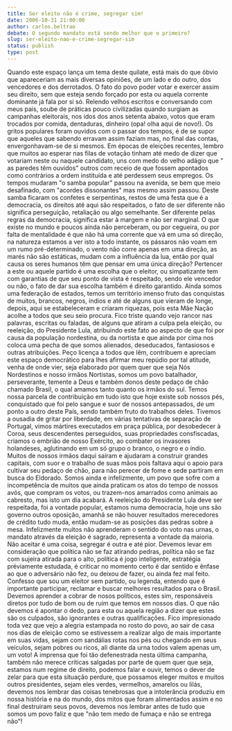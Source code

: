 ```yaml
---
title: Ser eleito não é crime, segregar sim!
date: 2006-10-31 21:00:00
author: carlos.beltrao
debate: O segundo mandato está sendo melhor que o primeiro?
slug: ser-eleito-nao-e-crime-segregar-sim
status: publish 
type: post
---
```


Quando este espaço lança um tema deste quilate, está mais do que óbvio que apareceriam as mais diversas opiniões, de um lado e do outro, dos vencedores e dos derrotados. O fato do povo poder votar e exercer assim seu direito, sem que esteja sendo forçado por esta ou aquela corrente dominante já fala por si só.
Relendo velhos escritos e conversando com meus pais, soube de práticas pouco civilizadas quando surgiam as campanhas eleitorais, nos idos dos anos setenta abaixo, votos que eram trocados por comida, dentaduras, dinheiro (opa! olha aqui de novo!). Os gritos populares foram ouvidos com o passar dos tempos, é de se supor que aqueles que sabendo erravam assim faziam mas, no final das contas, envergonhavam-se de si mesmos. 
Em épocas de eleições recentes, lembro que muitos ao esperar nas filas de votação tinham até medo de dizer que votariam neste ou naquele candidato, uns com medo do velho adágio que " as paredes têm ouvidos" outros com receio de que fossem apontados como contrários a ordem instituída e até perdessem seus empregos.
Os tempos mudaram "o samba popular" passou na avenida, se bem que meio desafinado, com "acordes dissonantes" mas mesmo assim passou. Deste samba ficaram os confetes e serpentinas, restos de uma festa que é a democracia, os direitos até aqui são respeitados, o fato de ser diferente não significa perseguição, retaliação ou algo semelhante. Ser diferente pelas regras da democracia, significa estar à margem e não ser marginal.
O que existe no mundo e poucos ainda não perceberam, ou por cegueira, ou por falta de mentalidade é que não há uma corrente que vá em uma só direção, na natureza estamos a ver isto a todo instante, os pássaros não voam em um rumo pré-determinado, o vento não corre apenas em uma direção, as marés não são estáticas, mudam com a influência da lua, então por qual causa os seres humanos têm que pensar em uma única direção? 
Pertencer a este ou aquele partido é uma escolha que o eleitor, ou simpatizante tem com garantias de que seu ponto de vista é respeitado, sendo ele vencedor ou não, o fato de dar sua escolha também é direito garantido. Ainda somos uma federação de estados, temos um território imenso fruto das conquistas de muitos, brancos, negros, índios e até de alguns que vieram de longe, depois, aqui se estabeleceram e criaram riquezas, pois esta Mãe Nação acolhe a todos que seu seio procura.
Fico triste quando vejo rancor nas palavras, escritas ou faladas, de alguns que atiram a culpa pela eleição, ou reeleição, do Presidente Lula, atribuindo este fato ao aspecto de que foi por causa da população nordestina, ou da nortista e que ainda por cima nos coloca uma pecha de que somos alienados, deseducados, fantasiosos e outras atribuições. Peço licença a todos que lêm, contribuem e apreciam este espaço democrático para lhes afirmar meu repúdio por tal atitude, venha de onde vier, seja elaborado por quem quer que seja
Nós Nordestinos e nosso irmãos Nortistas, somos um povo batalhador, perseverante, temente a Deus e também donos deste pedaço de chão chamado Brasil, o qual amamos tanto quanto os irmãos do sul. Temos nossa parcela de contribuição em tudo isto que hoje existe sob nossos pés, conquistado que foi pelo sangue e suor de nossos antepassados, de um ponto a outro deste País, sendo também fruto do trabalhos deles. 
Tivemos a ousadia de gritar por liberdade, em várias tentativas de separação de Portugal, vimos mártires executados em praça pública, por desobedecer à Coroa, seus descendentes perseguidos, suas propriedades consfiscadas, criamos o embrião de nosso Exército, ao combater os invasores holandeses, aglutinando em um só grupo o branco, o negro e o índio. Muitos de nossos irmãos daqui saíram e ajudaram a construir grandes capitais, com suor e o trabalho de suas mãos pois faltava aqui o apoio para cultivar seu pedaço de chão, para não perecer de fome e sede partiram em busca do Eldorado. Somos ainda e infelizmente, um povo que sofre com a incompetência de muitos que ainda praticam os atos do tempo de nossos avós, que compram os votos, ou trazem-nos amarrados como animais ao cabresto, mas isto um dia acabará.
A reeleição do Presidente Lula deve ser respeitada, foi a vontade popular, estamos numa democracia, hoje uns são governo outros oposição, amanhã se não houver resultados merecedores de crédito tudo muda, então mudam-se as posições das pedras sobre a mesa. Infelizmente muitos não aprenderam o sentido do voto nas urnas, o mandato através da eleição é sagrado, representa a vontade da maioria. Não aceitar é uma coisa, segregar é outra e até pior. Devemos levar em consideração que política não se faz atirando pedras, política não se faz com sujeira atirada para o alto, política é jogo inteligente, estratégia préviamente estudada, é criticar no momento certo é dar sentido e ênfase ao que o adversário não fez, ou deixou de fazer, ou ainda fez mal feito. 
Confesso que sou um eleitor sem partido, ou legenda, entendo que é importante participar, reclamar e buscar melhores resultados para o Brasil. Devemos aprender a cobrar de nosos políticos, estes sim, responsáveis diretos por tudo de bom ou de ruim que temos em nossos dias. O que não devemos é apontar o dedo, para esta ou aquela região a dizer que estes são os culpados, são ignorantes e outras qualificações. Fico impresionado toda vez que vejo a alegria estampada no rosto do povo, ao sair de casa nos dias de eleição como se estivessem a realizar algo de mais importante em suas vidas, sejam com sandálias rotas nos pés ou chegando em seus veículos, sejam pobres ou ricos, ali diante da urna todos valem apenas um, um voto!
A imprensa que foi tão defenestrada nesta última campanha, também não merece críticas salgadas por parte de quem quer que seja, estamos num regime de direito, podemos falar e ouvir, temos o dever de zelar para que esta situação perdure, que possamos eleger muitos e muitos outros presidentes, sejam eles verdes, vermelhos, amarelos ou lilás, devemos nos lembrar das coisas tenebrosas que a intolerância produziu em nossa história e na do mundo, dos mitos que foram alimentados assim e no final destruiram seus povos, devemos nos lembrar antes de tudo que somos um povo faliz e que "não tem medo de fumaça e não se entrega não"!
